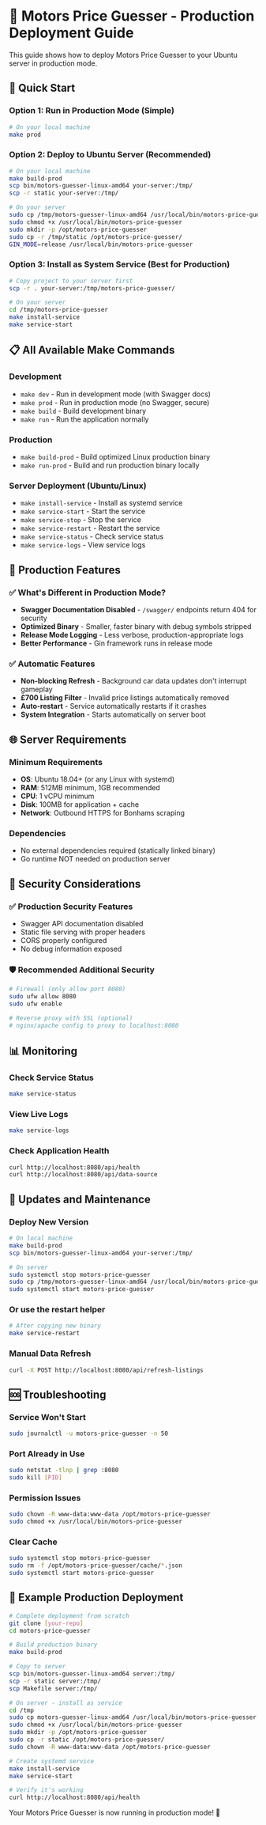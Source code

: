 # 🚀 Motors Price Guesser - Production Deployment Guide

This guide shows how to deploy Motors Price Guesser to your Ubuntu server in production mode.

## 🎯 Quick Start

### Option 1: Run in Production Mode (Simple)
```bash
# On your local machine
make prod
```

### Option 2: Deploy to Ubuntu Server (Recommended)
```bash
# On your local machine
make build-prod
scp bin/motors-guesser-linux-amd64 your-server:/tmp/
scp -r static your-server:/tmp/

# On your server
sudo cp /tmp/motors-guesser-linux-amd64 /usr/local/bin/motors-price-guesser
sudo chmod +x /usr/local/bin/motors-price-guesser
sudo mkdir -p /opt/motors-price-guesser
sudo cp -r /tmp/static /opt/motors-price-guesser/
GIN_MODE=release /usr/local/bin/motors-price-guesser
```

### Option 3: Install as System Service (Best for Production)
```bash
# Copy project to your server first
scp -r . your-server:/tmp/motors-price-guesser/

# On your server
cd /tmp/motors-price-guesser
make install-service
make service-start
```

## 📋 All Available Make Commands

### Development
- `make dev` - Run in development mode (with Swagger docs)
- `make prod` - Run in production mode (no Swagger, secure)
- `make build` - Build development binary
- `make run` - Run the application normally

### Production
- `make build-prod` - Build optimized Linux production binary
- `make run-prod` - Build and run production binary locally

### Server Deployment (Ubuntu/Linux)
- `make install-service` - Install as systemd service
- `make service-start` - Start the service
- `make service-stop` - Stop the service
- `make service-restart` - Restart the service  
- `make service-status` - Check service status
- `make service-logs` - View service logs

## 🔧 Production Features

### ✅ What's Different in Production Mode?
- **Swagger Documentation Disabled** - `/swagger/` endpoints return 404 for security
- **Optimized Binary** - Smaller, faster binary with debug symbols stripped
- **Release Mode Logging** - Less verbose, production-appropriate logs
- **Better Performance** - Gin framework runs in release mode

### ✅ Automatic Features
- **Non-blocking Refresh** - Background car data updates don't interrupt gameplay
- **£700 Listing Filter** - Invalid price listings automatically removed
- **Auto-restart** - Service automatically restarts if it crashes
- **System Integration** - Starts automatically on server boot

## 🌐 Server Requirements

### Minimum Requirements
- **OS**: Ubuntu 18.04+ (or any Linux with systemd)
- **RAM**: 512MB minimum, 1GB recommended
- **CPU**: 1 vCPU minimum
- **Disk**: 100MB for application + cache
- **Network**: Outbound HTTPS for Bonhams scraping

### Dependencies
- No external dependencies required (statically linked binary)
- Go runtime NOT needed on production server

## 🔐 Security Considerations

### ✅ Production Security Features
- Swagger API documentation disabled
- Static file serving with proper headers
- CORS properly configured
- No debug information exposed

### 🛡️ Recommended Additional Security
```bash
# Firewall (only allow port 8080)
sudo ufw allow 8080
sudo ufw enable

# Reverse proxy with SSL (optional)
# nginx/apache config to proxy to localhost:8080
```

## 📊 Monitoring

### Check Service Status
```bash
make service-status
```

### View Live Logs
```bash
make service-logs
```

### Check Application Health
```bash
curl http://localhost:8080/api/health
curl http://localhost:8080/api/data-source
```

## 🔄 Updates and Maintenance

### Deploy New Version
```bash
# On local machine
make build-prod
scp bin/motors-guesser-linux-amd64 your-server:/tmp/

# On server
sudo systemctl stop motors-price-guesser
sudo cp /tmp/motors-guesser-linux-amd64 /usr/local/bin/motors-price-guesser
sudo systemctl start motors-price-guesser
```

### Or use the restart helper
```bash
# After copying new binary
make service-restart
```

### Manual Data Refresh
```bash
curl -X POST http://localhost:8080/api/refresh-listings
```

## 🆘 Troubleshooting

### Service Won't Start
```bash
sudo journalctl -u motors-price-guesser -n 50
```

### Port Already in Use
```bash
sudo netstat -tlnp | grep :8080
sudo kill [PID]
```

### Permission Issues
```bash
sudo chown -R www-data:www-data /opt/motors-price-guesser
sudo chmod +x /usr/local/bin/motors-price-guesser
```

### Clear Cache
```bash
sudo systemctl stop motors-price-guesser
sudo rm -f /opt/motors-price-guesser/cache/*.json
sudo systemctl start motors-price-guesser
```

## 📝 Example Production Deployment

```bash
# Complete deployment from scratch
git clone [your-repo]
cd motors-price-guesser

# Build production binary
make build-prod

# Copy to server
scp bin/motors-guesser-linux-amd64 server:/tmp/
scp -r static server:/tmp/
scp Makefile server:/tmp/

# On server - install as service
cd /tmp
sudo cp motors-guesser-linux-amd64 /usr/local/bin/motors-price-guesser
sudo chmod +x /usr/local/bin/motors-price-guesser
sudo mkdir -p /opt/motors-price-guesser
sudo cp -r static /opt/motors-price-guesser/
sudo chown -R www-data:www-data /opt/motors-price-guesser

# Create systemd service
make install-service
make service-start

# Verify it's working
curl http://localhost:8080/api/health
```

Your Motors Price Guesser is now running in production mode! 🎉